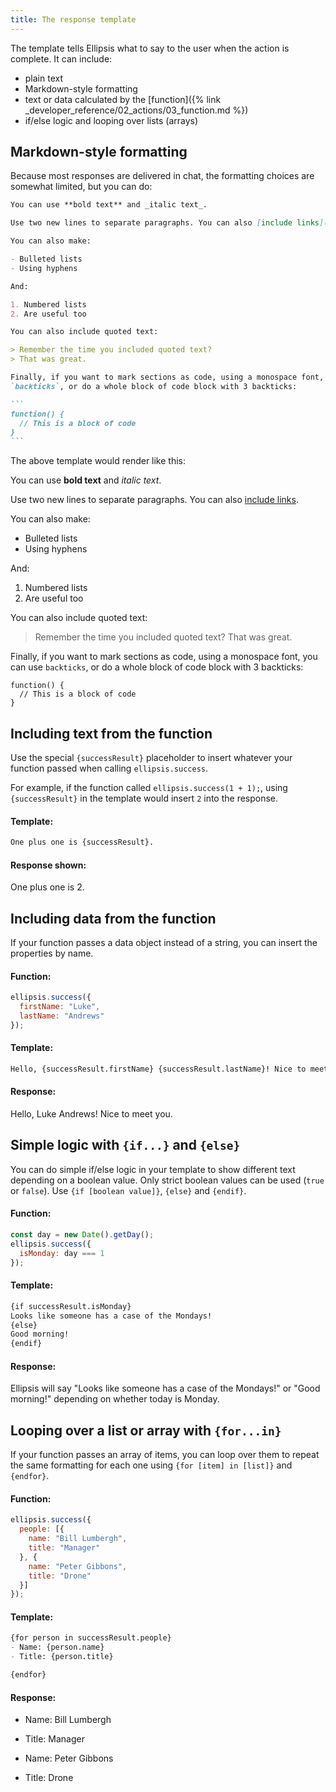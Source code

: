 ```yaml
---
title: The response template
---
```


The template tells Ellipsis what to say to the user when the action is complete. It can include:

- plain text
- Markdown-style formatting
- text or data calculated by the [function]({% link _developer_reference/02_actions/03_function.md %})
- if/else logic and looping over lists (arrays)

## Markdown-style formatting

Because most responses are delivered in chat, the formatting choices are somewhat limited, but you can do:

````markdown
You can use **bold text** and _italic text_.

Use two new lines to separate paragraphs. You can also [include links](https://ellipsis.ai).

You can also make:

- Bulleted lists
- Using hyphens

And:

1. Numbered lists
2. Are useful too

You can also include quoted text:

> Remember the time you included quoted text?
> That was great.

Finally, if you want to mark sections as code, using a monospace font, you can use
`backticks`, or do a whole block of code block with 3 backticks:

```
function() {
  // This is a block of code
}
```
````

The above template would render like this:

You can use **bold text** and _italic text_.

Use two new lines to separate paragraphs. You can also [include links](https://ellipsis.ai).

You can also make:

- Bulleted lists
- Using hyphens

And:

1. Numbered lists
2. Are useful too

You can also include quoted text:

> Remember the time you included quoted text?
> That was great.

Finally, if you want to mark sections as code, using a monospace font, you can use
`backticks`, or do a whole block of code block with 3 backticks:

```
function() {
  // This is a block of code
}
```

## Including text from the function

Use the special `{successResult}` placeholder to insert whatever your function passed when calling `ellipsis.success`.

For example, if the function called `ellipsis.success(1 + 1);`, using `{successResult}` in the template would insert `2` into the response.

#### Template:

```markdown
One plus one is {successResult}.
```

#### Response shown:

One plus one is 2.

## Including data from the function

If your function passes a data object instead of a string, you can insert the properties by name.

#### Function:

```javascript
ellipsis.success({
  firstName: "Luke",
  lastName: "Andrews"
});
```

#### Template:

```markdown
Hello, {successResult.firstName} {successResult.lastName}! Nice to meet you.
```

#### Response:

Hello, Luke Andrews! Nice to meet you.

## Simple logic with `{if...}` and `{else}`

You can do simple if/else logic in your template to show different text depending on a boolean value. Only strict boolean values can be used (`true` or `false`). Use `{if [boolean value]}`, `{else}` and `{endif}`.

#### Function:

```javascript
const day = new Date().getDay();
ellipsis.success({
  isMonday: day === 1
});
```

#### Template:

```markdown
{if successResult.isMonday}
Looks like someone has a case of the Mondays!
{else}
Good morning!
{endif}
```

#### Response:

Ellipsis will say "Looks like someone has a case of the Mondays!" or "Good morning!" depending on whether today is Monday.

## Looping over a list or array with `{for...in}`

If your function passes an array of items, you can loop over them to repeat the same formatting for each one using `{for [item] in [list]}` and `{endfor}`.

#### Function:

```javascript
ellipsis.success({
  people: [{
    name: "Bill Lumbergh",
    title: "Manager"
  }, {
    name: "Peter Gibbons",
    title: "Drone"
  }]
});
```

#### Template:

```markdown
{for person in successResult.people}
- Name: {person.name}
- Title: {person.title}

{endfor}
```

#### Response:

- Name: Bill Lumbergh
- Title: Manager

- Name: Peter Gibbons
- Title: Drone
